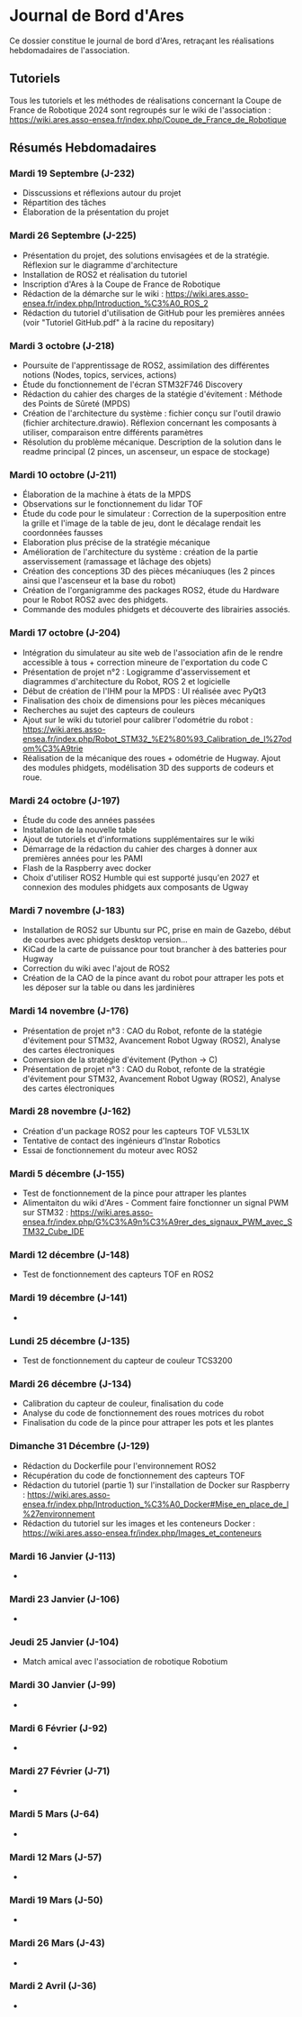 # Journal de Bord d'Ares 
Ce dossier constitue le journal de bord d'Ares, retraçant les réalisations hebdomadaires de l'association.
## Tutoriels
Tous les tutoriels et les méthodes de réalisations concernant la Coupe de France de Robotique 2024 sont regroupés sur le wiki de l'association : https://wiki.ares.asso-ensea.fr/index.php/Coupe_de_France_de_Robotique

## Résumés Hebdomadaires 
### Mardi 19 Septembre (J-232)
- Disscussions et réflexions autour du projet
- Répartition des tâches
- Élaboration de la présentation du projet

### Mardi 26 Septembre (J-225)
- Présentation du projet, des solutions envisagées et de la stratégie. Réflexion sur le diagramme d'architecture
- Installation de ROS2 et réalisation du tutoriel
- Inscription d'Ares à la Coupe de France de Robotique
- Rédaction de la démarche sur le wiki : https://wiki.ares.asso-ensea.fr/index.php/Introduction_%C3%A0_ROS_2
- Rédaction du tutoriel d'utilisation de GitHub pour les premières années (voir "Tutoriel GitHub.pdf" à la racine du repositary)

### Mardi 3 octobre (J-218)
- Poursuite de l'apprentissage de ROS2, assimilation des différentes notions (Nodes, topics, services, actions)
- Étude du fonctionnement de l'écran STM32F746 Discovery
- Rédaction du cahier des charges de la statégie d'évitement : Méthode des Points de Sûreté (MPDS)
- Création de l'architecture du système : fichier conçu sur l'outil drawio (fichier architecture.drawio). Réflexion concernant les composants à utiliser, comparaison entre différents paramètres
- Résolution du problème mécanique. Description de la solution dans le readme principal (2 pinces, un ascenseur, un espace de stockage)

### Mardi 10 octobre (J-211)
- Élaboration de la machine à états de la MPDS
- Observations sur le fonctionnement du lidar TOF
- Étude du code pour le simulateur : Correction de la superposition entre la grille et l'image de la table de jeu, dont le décalage rendait les coordonnées fausses
- Elaboration plus précise de la stratégie mécanique
- Amélioration de l'architecture du système : création de la partie asservissement (ramassage et lâchage des objets)
- Création des conceptions 3D des pièces mécaniuques (les 2 pinces ainsi que l'ascenseur et la base du robot)
- Création de l'organigramme des packages ROS2, étude du Hardware pour le Robot ROS2 avec des phidgets.
- Commande des modules phidgets et découverte des librairies associés. 


### Mardi 17 octobre (J-204)
- Intégration du simulateur au site web de l'association afin de le rendre accessible à tous + correction mineure de l'exportation du code C
- Présentation de projet n°2 : Logigramme d'asservissement et diagrammes d'architecture du Robot, ROS 2 et logicielle
- Début de création de l'IHM pour la MPDS : UI réalisée avec PyQt3
- Finalisation des choix de dimensions pour les pièces mécaniques
- Recherches au sujet des capteurs de couleurs
- Ajout sur le wiki du tutoriel pour calibrer l'odométrie du robot : https://wiki.ares.asso-ensea.fr/index.php/Robot_STM32_%E2%80%93_Calibration_de_l%27odom%C3%A9trie
- Réalisation de la mécanique des roues + odométrie de Hugway. Ajout des modules phidgets, modélisation 3D des supports de codeurs et roue. 

### Mardi 24 octobre (J-197)
- Étude du code des années passées
- Installation de la nouvelle table
- Ajout de tutoriels et d'informations supplémentaires sur le wiki
- Démarrage de la rédaction du cahier des charges à donner aux premières années pour les PAMI
- Flash de la Raspberry avec docker
- Choix d'utiliser ROS2 Humble qui est supporté jusqu'en 2027 et connexion des modules phidgets aux composants de Ugway

### Mardi 7 novembre (J-183)
- Installation de ROS2 sur Ubuntu sur PC, prise en main de Gazebo, début de courbes avec phidgets desktop version...
- KiCad de la carte de puissance pour tout brancher à des batteries pour Hugway
- Correction du wiki avec l'ajout de ROS2 
- Création de la CAO de la pince avant du robot pour attraper les pots et les déposer sur la table ou dans les jardinières

### Mardi 14 novembre (J-176)
- Présentation de projet n°3 : CAO du Robot, refonte de la statégie d'évitement pour STM32, Avancement Robot Ugway (ROS2), Analyse des cartes électroniques
- Conversion de la stratégie d'évitement (Python -> C)
- Présentation de projet n°3 : CAO du Robot, refonte de la stratégie d'évitement pour STM32, Avancement Robot Ugway (ROS2), Analyse des cartes électroniques 

### Mardi 28 novembre (J-162)
- Création d'un package ROS2 pour les capteurs TOF VL53L1X
- Tentative de contact des ingénieurs d'Instar Robotics
- Essai de fonctionnement du moteur avec ROS2

### Mardi 5 décembre (J-155)
- Test de fonctionnement de la pince pour attraper les plantes
- Alimentaiton du wiki d'Ares - Comment faire fonctionner un signal PWM sur STM32 : https://wiki.ares.asso-ensea.fr/index.php/G%C3%A9n%C3%A9rer_des_signaux_PWM_avec_STM32_Cube_IDE

### Mardi 12 décembre (J-148)
- Test de fonctionnement des capteurs TOF en ROS2

### Mardi 19 décembre (J-141)
- 

### Lundi 25 décembre (J-135)
- Test de fonctionnement du capteur de couleur TCS3200

### Mardi 26 décembre (J-134)
- Calibration du capteur de couleur, finalisation du code
- Analyse du code de fonctionnement des roues motrices du robot
- Finalisation du code de la pince pour attraper les pots et les plantes

### Dimanche 31 Décembre (J-129)
- Rédaction du Dockerfile pour l'environnement ROS2
- Récupération du code de fonctionnement des capteurs TOF
- Rédaction du tutoriel (partie 1) sur l'installation de Docker sur Raspberry : https://wiki.ares.asso-ensea.fr/index.php/Introduction_%C3%A0_Docker#Mise_en_place_de_l%27environnement
- Rédaction du tutoriel sur les images et les conteneurs Docker : https://wiki.ares.asso-ensea.fr/index.php/Images_et_conteneurs

### Mardi 16 Janvier (J-113)
-

### Mardi 23 Janvier (J-106)
- 

### Jeudi 25 Janvier (J-104)
- Match amical avec l'association de robotique Robotium

### Mardi 30 Janvier (J-99)
-

### Mardi 6 Février (J-92)
-

### Mardi 27 Février (J-71)
-

### Mardi 5 Mars (J-64)
-

### Mardi 12 Mars (J-57)
-

### Mardi 19 Mars (J-50)
-

### Mardi 26 Mars (J-43)
-

### Mardi 2 Avril (J-36)
-

